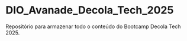 # DIO_Avanade_Decola_Tech_2025
Repositório para armazenar todo o conteúdo do Bootcamp Decola Tech 2025.
